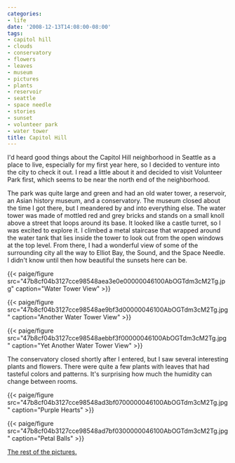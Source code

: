 ```yaml
---
categories:
- life
date: '2008-12-13T14:08:00-08:00'
tags:
- capitol hill
- clouds
- conservatory
- flowers
- leaves
- museum
- pictures
- plants
- reservoir
- seattle
- space needle
- stories
- sunset
- volunteer park
- water tower
title: Capitol Hill
---
```


I'd heard good things about the Capitol Hill neighborhood in Seattle as a place to live, especially for my first year here, so I decided to venture into the city to check it out. I read a little about it and decided to visit Volunteer Park first, which seems to be near the north end of the neighborhood.

The park was quite large and green and had an old water tower, a reservoir, an Asian history museum, and a conservatory. The museum closed about the time I got there, but I meandered by and into everything else. The water tower was made of mottled red and grey bricks and stands on a small knoll above a street that loops around its base. It looked like a castle turret, so I was excited to explore it. I climbed a metal staircase that wrapped around the water tank that lies inside the tower to look out from the open windows at the top level. From there, I had a wonderful view of some of the surrounding city all the way to Elliot Bay, the Sound, and the Space Needle. I didn't know until then how beautiful the sunsets here can be.

{{< paige/figure src="47b8cf04b3127cce98548aea3e0e00000046100AbOGTdm3cM2Tg.jpg" caption="Water Tower View" >}}

{{< paige/figure src="47b8cf04b3127cce98548ae9bf3d00000046100AbOGTdm3cM2Tg.jpg" caption="Another Water Tower View" >}}

{{< paige/figure src="47b8cf04b3127cce98548aebbf3f00000046100AbOGTdm3cM2Tg.jpg" caption="Yet Another Water Tower View" >}}

The conservatory closed shortly after I entered, but I saw several interesting plants and flowers. There were quite a few plants with leaves that had tasteful colors and patterns. It's surprising how much the humidity can change between rooms.

{{< paige/figure src="47b8cf04b3127cce98548ad3bf0700000046100AbOGTdm3cM2Tg.jpg" caption="Purple Hearts" >}}

{{< paige/figure src="47b8cf04b3127cce98548ad7bf0300000046100AbOGTdm3cM2Tg.jpg" caption="Petal Balls" >}}

[The rest of the pictures.](https://faught.shutterfly.com/166)
